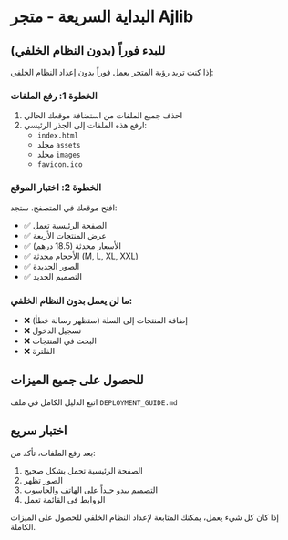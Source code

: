 # البداية السريعة - متجر Ajlib

## للبدء فوراً (بدون النظام الخلفي)

إذا كنت تريد رؤية المتجر يعمل فوراً بدون إعداد النظام الخلفي:

### الخطوة 1: رفع الملفات
1. احذف جميع الملفات من استضافة موقعك الحالي
2. ارفع هذه الملفات إلى الجذر الرئيسي:
   - `index.html`
   - مجلد `assets`
   - مجلد `images`
   - `favicon.ico`

### الخطوة 2: اختبار الموقع
افتح موقعك في المتصفح. ستجد:
- ✅ الصفحة الرئيسية تعمل
- ✅ عرض المنتجات الأربعة
- ✅ الأسعار محدثة (18.5 درهم)
- ✅ الأحجام محدثة (M, L, XL, XXL)
- ✅ الصور الجديدة
- ✅ التصميم الجديد

### ما لن يعمل بدون النظام الخلفي:
- ❌ إضافة المنتجات إلى السلة (ستظهر رسالة خطأ)
- ❌ تسجيل الدخول
- ❌ البحث في المنتجات
- ❌ الفلترة

## للحصول على جميع الميزات

اتبع الدليل الكامل في ملف `DEPLOYMENT_GUIDE.md`

## اختبار سريع

بعد رفع الملفات، تأكد من:
1. الصفحة الرئيسية تحمل بشكل صحيح
2. الصور تظهر
3. التصميم يبدو جيداً على الهاتف والحاسوب
4. الروابط في القائمة تعمل

إذا كان كل شيء يعمل، يمكنك المتابعة لإعداد النظام الخلفي للحصول على الميزات الكاملة.

